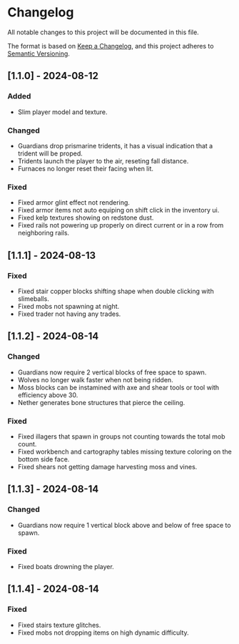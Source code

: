 # Changelog

All notable changes to this project will be documented in this file.

The format is based on [Keep a Changelog](https://keepachangelog.com/en/1.1.0/),
and this project adheres to [Semantic Versioning](https://semver.org/spec/v2.0.0.html).

## [1.1.0] - 2024-08-12

### Added

- Slim player model and texture.

### Changed

- Guardians drop prismarine tridents, it has a visual indication that a trident will be proped.
- Tridents launch the player to the air, reseting fall distance.
- Furnaces no longer reset their facing when lit.

### Fixed

- Fixed armor glint effect not rendering.
- Fixed armor items not auto equiping on shift click in the inventory ui.
- Fixed kelp textures showing on redstone dust.
- Fixed rails not powering up properly on direct current or in a row from neighboring rails.

## [1.1.1] - 2024-08-13

### Fixed

- Fixed stair copper blocks shifting shape when double clicking with slimeballs.
- Fixed mobs not spawning at night.
- Fixed trader not having any trades.

## [1.1.2] - 2024-08-14

### Changed

- Guardians now require 2 vertical blocks of free space to spawn.
- Wolves no longer walk faster when not being ridden.
- Moss blocks can be instamined with axe and shear tools or tool with efficiency above 30.
- Nether generates bone structures that pierce the ceiling.

### Fixed

- Fixed illagers that spawn in groups not counting towards the total mob count.
- Fixed workbench and cartography tables missing texture coloring on the bottom side face.
- Fixed shears not getting damage harvesting moss and vines.

## [1.1.3] - 2024-08-14

### Changed

- Guardians now require 1 vertical block above and below of free space to spawn.

### Fixed

- Fixed boats drowning the player.

## [1.1.4] - 2024-08-14

### Fixed

- Fixed stairs texture glitches.
- Fixed mobs not dropping items on high dynamic difficulty.
